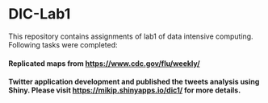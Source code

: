 # DIC-Lab1
This repository contains assignments of lab1 of data intensive computing. Following tasks were completed:
####  Replicated maps from https://www.cdc.gov/flu/weekly/
####  Twitter application development and published the tweets analysis using Shiny. Please visit https://mikip.shinyapps.io/dic1/ for more details.
